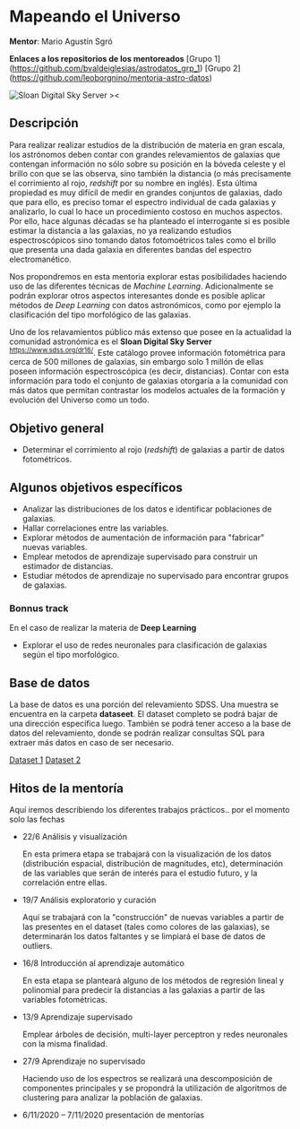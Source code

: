 # Mapeando el Universo
**Mentor**: Mario Agustín Sgró

**Enlaces a los repositorios de los mentoreados**
[Grupo 1] (https://github.com/bvaldeiglesias/astrodatos_grp_1)
[Grupo 2] (https://github.com/leoborgnino/mentoria-astro-datos)

![Sloan Digital Sky Server ><](./images/sloan.svg)

## Descripción

Para realizar realizar estudios de la distribución de materia en gran escala, los astrónomos deben contar con grandes relevamientos de galaxias que contengan información no sólo sobre su posición en la bóveda celeste y el brillo con que se las observa, sino también la distancia (o más precisamente el corrimiento al rojo, *redshift* por su nombre en inglés). Esta última propiedad es muy difícil de medir en grandes conjuntos de galaxias, dado que para ello, es preciso tomar el espectro individual de cada galaxias y analizarlo, lo cual lo hace un procedimiento costoso en muchos aspectos.
Por ello, hace algunas décadas se ha planteado el interrogante si es posible estimar la distancia a las galaxias, no ya realizando estudios espectroscópicos sino tomando datos fotomoétricos tales como el brillo que presenta una dada galaxia en diferentes bandas del espectro electromanético.

Nos propondremos en esta mentoria explorar estas posibilidades haciendo uso de las diferentes técnicas de *Machine Learning*.
Adicionalmente se podrán explorar otros aspectos interesantes donde es posible aplicar métodos de *Deep Learning* con datos astronómicos, como por ejemplo la clasificación del tipo morfológico de las galaxias.

Uno de los relavamientos público más extenso que posee en la actualidad la comunidad astronómica es el **Sloan Digital Sky Server** <sup>https://www.sdss.org/dr16/</sup>. Este catálogo provee información fotométrica para cerca de 500 millones de galaxias, sin embargo solo 1 millón de ellas poseen información espectroscópica (es decir, distancias). Contar con esta información para todo el conjunto de galaxias otorgaría a la comunidad con más datos que permitan contrastar los modelos actuales de la formación y evolución del Universo como un todo.

## Objetivo general

- Determinar el corrimiento al rojo (*redshift*) de galaxias a partir de datos fotométricos.

## Algunos objetivos específicos

- Analizar las distribuciones de los datos e identificar poblaciones de galaxias.
- Hallar correlaciones entre las variables.
- Explorar métodos de aumentación de información para "fabricar" nuevas variables.
- Emplear metodos de aprendizaje supervisado para construir un estimador de distancias.
- Estudiar métodos de aprendizaje no supervisado para encontrar grupos de galaxias.

### Bonnus track

En el caso de realizar la materia de **Deep Learning**

- Explorar el uso de redes neuronales para clasificación de galaxias según el tipo morfológico. 

## Base de datos

La base de datos es una porción del relevamiento SDSS. Una muestra se encuentra en la carpeta **dataseet**. El dataset completo se podrá bajar de una dirección específica luego. También se podrá tener acceso a la base de datos del relevamiento, donde se podrán realizar consultas SQL para extraer más datos en caso de ser necesario.

[Dataset 1](http://iate.oac.uncor.edu/~marioagustin/files/DiploDatos.csv)
[Dataset 2](http://iate.oac.uncor.edu/~marioagustin/files/DiploDatos_Zoo.csv)

## Hitos de la mentoría

Aquí iremos describiendo los diferentes trabajos prácticos.. por el momento solo las fechas

* 22/6 Análisis y visualización

  En esta primera etapa se trabajará con la visualización de los datos (distribución espacial, distribución de magnitudes, etc), determinación de las variables que serán de interés para el estudio futuro, y la correlación entre ellas. 

* 19/7 Análisis exploratorio y curación

  Aquí se trabajará con la "construcción" de nuevas variables a partir de las presentes en el dataset (tales como colores de las galaxias), se determinarán los datos faltantes y se limpiará el base de datos de outliers. 

* 16/8 Introducción al aprendizaje automático

  En esta etapa se planteará alguno de los métodos de regresión lineal y polinomial para predecir la distancias a las galaxias a partir de las variables fotométricas.

* 13/9 Aprendizaje supervisado

  Emplear árboles de decisión, multi-layer perceptron y redes neuronales con la misma finalidad.

* 27/9 Aprendizaje no supervisado

  Haciendo uso de los espectros se realizará una descomposición de componentes principales y se propondrá la utilización de algoritmos de clustering para analizar la población de galaxias. 

* 6/11/2020 – 7/11/2020 presentación de mentorías



